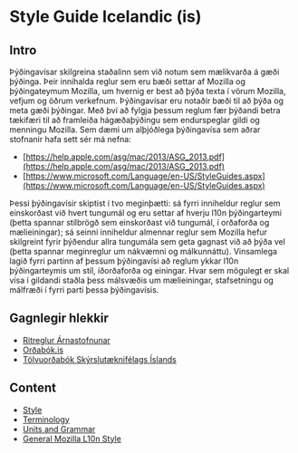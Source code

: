 # Style Guide Icelandic (is)

## Intro

Þýðingavísar skilgreina staðalinn sem við notum sem mælikvarða á gæði þýðinga. Þeir innihalda reglur sem eru bæði settar af Mozilla og þýðingateymum Mozilla, um hvernig er best að þýða texta í vörum Mozilla, vefjum og öðrum verkefnum. Þýðingavísar eru notaðir bæði til að þýða og meta gæði þýðingar. Með því að fylgja þessum reglum fær þýðandi betra tækifæri til að framleiða hágæðaþýðingu sem endurspeglar gildi og menningu Mozilla. Sem dæmi um alþjóðlega þýðingavísa sem aðrar stofnanir hafa sett sér má nefna:

* [https://help.apple.com/asg/mac/2013/ASG_2013.pdf](https://help.apple.com/asg/mac/2013/ASG_2013.pdf)
* [https://www.microsoft.com/Language/en-US/StyleGuides.aspx](https://www.microsoft.com/Language/en-US/StyleGuides.aspx)

Þessi þýðingavísir skiptist í tvo meginþætti: sá fyrri inniheldur reglur sem einskorðast við hvert tungumál og eru settar af hverju l10n þýðingarteymi (þetta spannar stílbrögð sem einskorðast við tungumál, í orðaforða og mælieiningar); sá seinni inniheldur almennar reglur sem Mozilla hefur skilgreint fyrir þýðendur allra tungumála sem geta gagnast við að þýða vel (þetta spannar meginreglur um nákvæmni og málkunnáttu). Vinsamlega lagið fyrri partinn af þessum þýðingavísi að reglum ykkar l10n þýðingarteymis um stíl, íðorðaforða og einingar. Hvar sem mögulegt er skal vísa í gildandi staðla þess málsvæðis um mælieiningar, stafsetningu og málfræði í fyrri parti þessa þýðingavísis.

## Gagnlegir hlekkir

* [Ritreglur Árnastofnunar](http://www.arnastofnun.is/page/ritreglur)
* [Orðabók.is](http://www.ordabok.is/)
* [Tölvuorðabók Skýrslutæknifélags Íslands](http://tos.sky.is/)

## Content

* [Style](style.md)
* [Terminology](term.md)
* [Units and Grammar](ug.md)
* [General Mozilla L10n Style](general.md)
